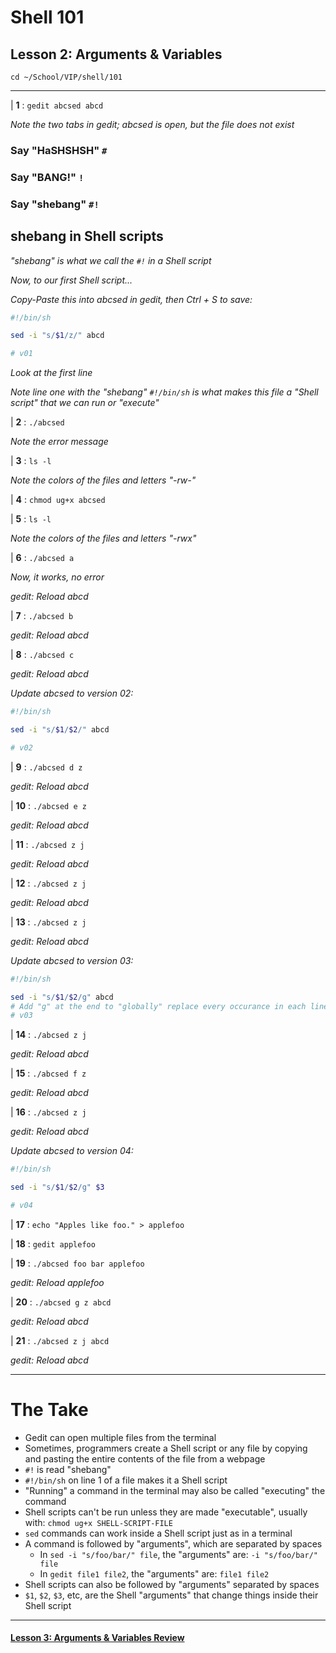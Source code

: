 # Shell 101
## Lesson 2: Arguments & Variables

`cd ~/School/VIP/shell/101`

___

| **1** : `gedit abcsed abcd`

*Note the two tabs in gedit; abcsed is open, but the file does not exist*

### Say "HaSHSHSH" `#`

### Say "BANG!" `!`

### Say "shebang" `#!`

## shebang in Shell scripts

*"shebang" is what we call the `#!` in a Shell script*

*Now, to our first Shell script...*

*Copy-Paste this into abcsed in gedit, then Ctrl + S to save:*
```sh
#!/bin/sh

sed -i "s/$1/z/" abcd

# v01
```

*Look at the first line*

*Note line one with the "shebang" `#!/bin/sh` is what makes this file a "Shell script" that we can run or "execute"*

| **2** : `./abcsed`

*Note the error message*

| **3** : `ls -l`

*Note the colors of the files and letters "-rw-"*

| **4** : `chmod ug+x abcsed`

| **5** : `ls -l`

*Note the colors of the files and letters "-rwx"*

| **6** : `./abcsed a`

*Now, it works, no error*

*gedit: Reload abcd*

| **7** : `./abcsed b`

*gedit: Reload abcd*

| **8** : `./abcsed c`

*gedit: Reload abcd*

*Update abcsed to version 02:*
```sh
#!/bin/sh

sed -i "s/$1/$2/" abcd

# v02
```

| **9** : `./abcsed d z`

*gedit: Reload abcd*

| **10** : `./abcsed e z`

*gedit: Reload abcd*

| **11** : `./abcsed z j`

*gedit: Reload abcd*

| **12** : `./abcsed z j`

*gedit: Reload abcd*

| **13** : `./abcsed z j`

*gedit: Reload abcd*

*Update abcsed to version 03:*
```sh
#!/bin/sh

sed -i "s/$1/$2/g" abcd
# Add "g" at the end to "globally" replace every occurance in each line
# v03
```

| **14** : `./abcsed z j`

*gedit: Reload abcd*

| **15** : `./abcsed f z`

*gedit: Reload abcd*

| **16** : `./abcsed z j`

*gedit: Reload abcd*

*Update abcsed to version 04:*
```sh
#!/bin/sh

sed -i "s/$1/$2/g" $3

# v04
```

| **17** : `echo "Apples like foo." > applefoo`

| **18** : `gedit applefoo`

| **19** : `./abcsed foo bar applefoo`

*gedit: Reload applefoo*

| **20** : `./abcsed g z abcd`

*gedit: Reload abcd*

| **21** : `./abcsed z j abcd`

*gedit: Reload abcd*

___

# The Take

- Gedit can open multiple files from the terminal
- Sometimes, programmers create a Shell script or any file by copying and pasting the entire contents of the file from a webpage
- `#!` is read "shebang"
- `#!/bin/sh` on line 1 of a file makes it a Shell script
- "Running" a command in the terminal may also be called "executing" the command
- Shell scripts can't be run unless they are made "executable", usually with: `chmod ug+x SHELL-SCRIPT-FILE`
- `sed` commands can work inside a Shell script just as in a terminal
- A command is followed by "arguments", which are separated by spaces
  - In `sed -i "s/foo/bar/" file`, the "arguments" are: `-i "s/foo/bar/" file`
  - In `gedit file1 file2`, the "arguments" are: `file1 file2`
- Shell scripts can also be followed by "arguments" separated by spaces
- `$1`, `$2`, `$3`, etc, are the Shell "arguments" that change things inside their Shell script

___

#### [Lesson 3: Arguments & Variables Review](https://github.com/inkVerb/vip/blob/master/101-shell/Lesson-03.md)
